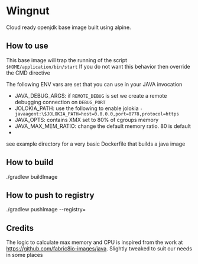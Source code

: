 # Wingnut

Cloud ready openjdk base image built using alpine.

## How to use
This base image will trap the running of the script `$HOME/application/bin/start`
If you do not want this behavior then override the CMD directive

The following ENV vars are set that you can use in your JAVA invocation
 - JAVA_DEBUG_ARGS: if `REMOTE_DEBUG` is set we create a remote debugging connection on `DEBUG_PORT`
 - JOLOKIA_PATH: use the following to enable jolokia `-javaagent:\$JOLOKIA_PATH=host=0.0.0.0,port=8778,protocol=https`
 - JAVA_OPTS: contains XMX set to 80% of cgroups memory
 - JAVA_MAX_MEM_RATIO: change the default memory ratio. 80 is default
 - 

see example directory for a very basic Dockerfile that builds a java image

## How to build
./gradlew  buildImage

## How to push to registry
./gradlew pushImage --registry=<registry>

## Credits
The logic to calculate max memory and CPU is inspired from the work at 
https://github.com/fabric8io-images/java. Slightly tweaked to suit our needs in some places
